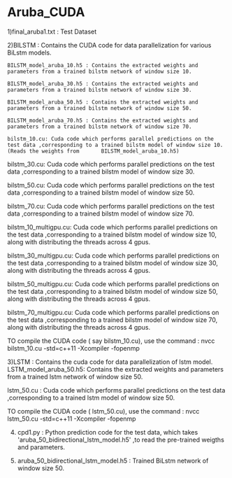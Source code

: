 # Aruba_CUDA

1)final_aruba1.txt : Test Dataset

2)BILSTM : Contains the CUDA code for data parallelization for various BiLstm models.
    
    BILSTM_model_aruba_10.h5 : Contains the extracted weights and parameters from a trained bilstm network of window size 10.
    
    BILSTM_model_aruba_30.h5 : Contains the extracted weights and parameters from a trained bilstm network of window size 30.
    
    BILSTM_model_aruba_50.h5 : Contains the extracted weights and parameters from a trained bilstm network of window size 50.
    
    BILSTM_model_aruba_70.h5 : Contains the extracted weights and parameters from a trained bilstm network of window size 70.
    
    bilstm_10.cu: Cuda code which performs parallel predictions on the test data ,corresponding to a trained bilstm model of window size 10.(Reads the weights from       BILSTM_model_aruba_10.h5) 
   
   bilstm_30.cu: Cuda code which performs parallel predictions on the test data ,corresponding to a trained bilstm model of window size 30. 
   
   bilstm_50.cu: Cuda code which performs parallel predictions on the test data ,corresponding to a trained bilstm model of window size 50. 
   
   bilstm_70.cu: Cuda code which performs parallel predictions on the test data ,corresponding to a trained bilstm model of window size 70. 
   
   bilstm_10_multigpu.cu: Cuda code which performs parallel predictions on the test data ,corresponding to a trained bilstm model of window size 10, along with         distributing the threads across 4 gpus.
   
   bilstm_30_multigpu.cu: Cuda code which performs parallel predictions on the test data ,corresponding to a trained bilstm model of window size 30, along with         distributing the threads across 4 gpus.
   
   bilstm_50_multigpu.cu: Cuda code which performs parallel predictions on the test data ,corresponding to a trained bilstm model of window size 50, along with         distributing the threads across 4 gpus.
   
   bilstm_70_multigpu.cu: Cuda code which performs parallel predictions on the test data ,corresponding to a trained bilstm model of window size 70, along with         distributing the threads across 4 gpus.
  
 TO compile the CUDA code ( say bilstm_10.cu), use the command : nvcc bilstm_10.cu -std=c++11  -Xcompiler -fopenmp
  

3)LSTM : Contains the cuda code for data parallelization of lstm model.
   LSTM_model_aruba_50.h5: Contains the extracted weights and parameters from a trained lstm network of window size 50.
   
   lstm_50.cu : Cuda code which performs parallel predictions on the test data ,corresponding to a trained lstm model of window size 50.
   
TO compile the CUDA code ( lstm_50.cu), use the command : nvcc lstm_50.cu -std=c++11  -Xcompiler -fopenmp
  
4) cpd1.py : Python prediction code for the test data, which takes 'aruba_50_bidirectional_lstm_model.h5' ,to read the pre-trained weigths and parameters.

5) aruba_50_bidirectional_lstm_model.h5 : Trained BiLstm network of window size 50.

